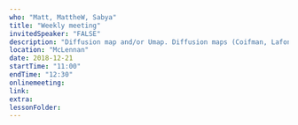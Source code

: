 ```yaml
---
who: "Matt, MattheW, Sabya"
title: "Weekly meeting"
invitedSpeaker: "FALSE"
description: "Diffusion map and/or Umap. Diffusion maps (Coifman, Lafon, 2006), umap paper"
location: "McLennan"
date: 2018-12-21
startTime: "11:00"
endTime: "12:30"
onlinemeeting: 
link: 
extra: 
lessonFolder: 
---
```

